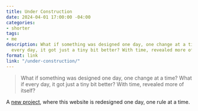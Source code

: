 ```yaml
---
title: Under Construction
date: 2024-04-01 17:00:00 -04:00
categories:
- shorter
tags:
- me
description: What if something was designed one day, one change at a time? What if
  every day, it got just a tiny bit better? With time, revealed more of itself?
format: link
link: "/under-construction/"
---
```


> What if something was designed one day, one change at a time? What if every day, it got just a tiny bit better? With time, revealed more of itself?

A [new project](/under-construction/), where this website is redesigned one day, one rule at a time.